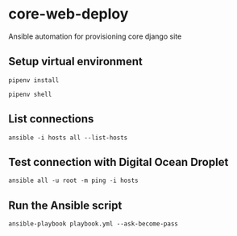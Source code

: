 # core-web-deploy
Ansible automation for provisioning core django site

## Setup virtual environment

```pipenv install```

```pipenv shell```

## List connections

```ansible -i hosts all --list-hosts```

## Test connection with Digital Ocean Droplet

```ansible all -u root -m ping -i hosts```

## Run the Ansible script

```ansible-playbook playbook.yml --ask-become-pass```
